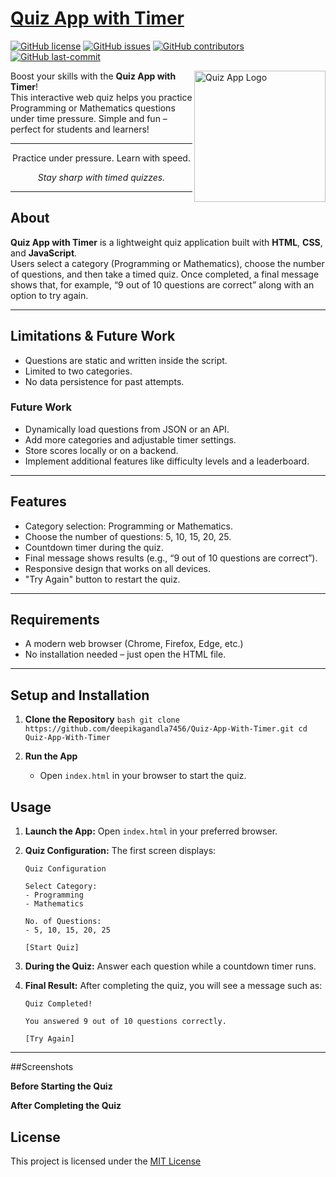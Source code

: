 
# [Quiz App with Timer](https://github.com/deepikagandla7456/Quiz-App-With-Timer)
[![GitHub license](https://img.shields.io/github/license/deepikagandla7456/Quiz-App-With-Timer)](LICENSE)
[![GitHub issues](https://img.shields.io/github/issues/deepikagandla7456/Quiz-App-With-Timer)]()
[![GitHub contributors](https://img.shields.io/github/contributors/deepikagandla7456/Quiz-App-With-Timer)]()
[![GitHub last-commit](https://img.shields.io/github/last-commit/deepikagandla7456/Quiz-App-With-Timer)]()

<img title="Quiz App Logo" align='right' src="https://github.com/user-attachments/assets/your-image-link-here" alt="Quiz App Logo" width="210"/>

Boost your skills with the **Quiz App with Timer**!  
This interactive web quiz helps you practice Programming or Mathematics questions under time pressure. Simple and fun – perfect for students and learners!

---

<p align="center">
Practice under pressure. Learn with speed.
</p>
<p align="center"><i>Stay sharp with timed quizzes.</i></p>

---

## About

**Quiz App with Timer** is a lightweight quiz application built with **HTML**, **CSS**, and **JavaScript**.  
Users select a category (Programming or Mathematics), choose the number of questions, and then take a timed quiz. Once completed, a final message shows that, for example, “9 out of 10 questions are correct” along with an option to try again.

---

## Limitations & Future Work

- Questions are static and written inside the script.
- Limited to two categories.
- No data persistence for past attempts.

### Future Work

- Dynamically load questions from JSON or an API.
- Add more categories and adjustable timer settings.
- Store scores locally or on a backend.
- Implement additional features like difficulty levels and a leaderboard.

---

## Features

- Category selection: Programming or Mathematics.
- Choose the number of questions: 5, 10, 15, 20, 25.
- Countdown timer during the quiz.
- Final message shows results (e.g., “9 out of 10 questions are correct”).
- Responsive design that works on all devices.
- "Try Again" button to restart the quiz.

---

## Requirements

- A modern web browser (Chrome, Firefox, Edge, etc.)
- No installation needed – just open the HTML file.

---

## Setup and Installation

1. **Clone the Repository**
   ``bash
   git clone https://github.com/deepikagandla7456/Quiz-App-With-Timer.git
   cd Quiz-App-With-Timer
  ``

2. **Run the App**

   * Open `index.html` in your browser to start the quiz.

## Usage

1. **Launch the App:** Open `index.html` in your preferred browser.
2. **Quiz Configuration:** The first screen displays:

   ```
   Quiz Configuration

   Select Category:
   - Programming
   - Mathematics

   No. of Questions:
   - 5, 10, 15, 20, 25

   [Start Quiz]
   ```
3. **During the Quiz:** Answer each question while a countdown timer runs.
4. **Final Result:** After completing the quiz, you will see a message such as:

   ```
   Quiz Completed!

   You answered 9 out of 10 questions correctly.

   [Try Again]
   ```

---
##Screenshots

**Before Starting the Quiz**

**After Completing the Quiz**

## License

This project is licensed under the [MIT License](LICENSE)
